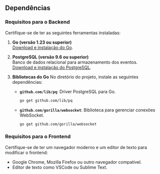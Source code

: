 ## Dependências

### Requisitos para o Backend
Certifique-se de ter as seguintes ferramentas instaladas:

1. **Go (versão 1.23 ou superior)**  
   [Download e instalação do Go](https://go.dev/dl/).

2. **PostgreSQL (versão 9.6 ou superior)**  
   Banco de dados relacional para armazenamento dos eventos.  
   [Download e instalação do PostgreSQL](https://www.postgresql.org/download/).

3. **Bibliotecas do Go**
   No diretório do projeto, instale as seguintes dependências:
   - **`github.com/lib/pq`**: Driver PostgreSQL para Go.
     ```bash
     go get github.com/lib/pq
     ```
   - **`github.com/gorilla/websocket`**: Biblioteca para gerenciar conexões WebSocket.
     ```bash
     go get github.com/gorilla/websocket
     ```

### Requisitos para o Frontend
Certifique-se de ter um navegador moderno e um editor de texto para modificar o frontend:
- Google Chrome, Mozilla Firefox ou outro navegador compatível.
- Editor de texto como VSCode ou Sublime Text.
